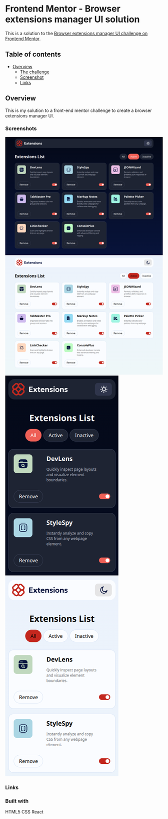 # Frontend Mentor - Browser extensions manager UI solution

This is a solution to the [Browser extensions manager UI challenge on Frontend Mentor](https://www.frontendmentor.io/challenges/browser-extension-manager-ui-yNZnOfsMAp).

## Table of contents

- [Overview](#overview)
  - [The challenge](#the-challenge)
  - [Screenshot](#screenshot)
  - [Links](#links)

## Overview

This is my solution to a front-end mentor challenge to create
a browser extensions manager UI.

### Screenshots
![Desktop Dark](./screenshots/desktop-dark.png)
![Desktop Light](./screenshots/desktop-light.png)
![Mobile Dark](./screenshots/mobile-dark.png)
![Mobile Light](./screenshots/mobile-light.png)

### Links

### Built with
HTML5
CSS
React